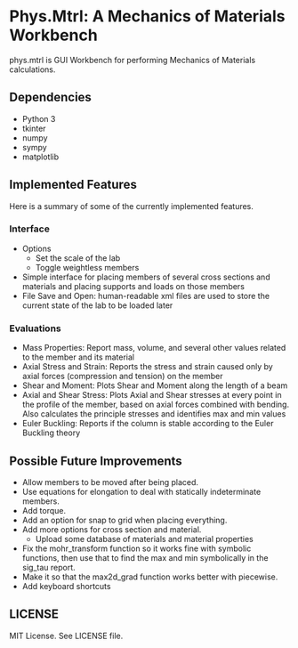 # Phys.Mtrl: A Mechanics of Materials Workbench
phys.mtrl is GUI Workbench for performing Mechanics of Materials calculations.

## Dependencies
- Python 3
- tkinter
- numpy
- sympy
- matplotlib

## Implemented Features
Here is a summary of some of the currently implemented features.

### Interface
- Options
	- Set the scale of the lab
	- Toggle weightless members
- Simple interface for placing members of several cross sections and materials and placing supports and loads on those members
- File Save and Open: human-readable xml files are used to store the current state of the lab to be loaded later

### Evaluations
- Mass Properties: Report mass, volume, and several other values related to the member and its material
- Axial Stress and Strain: Reports the stress and strain caused only by axial forces (compression and tension) on the member
- Shear and Moment: Plots Shear and Moment along the length of a beam
- Axial and Shear Stress: Plots Axial and Shear stresses at every point in the profile of the member, based on axial forces combined with bending. Also calculates the principle stresses and identifies max and min values
- Euler Buckling: Reports if the column is stable according to the Euler Buckling theory

## Possible Future Improvements
- Allow members to be moved after being placed.
- Use equations for elongation to deal with statically indeterminate members.
- Add torque.
- Add an option for snap to grid when placing everything.
- Add more options for cross section and material.
	- Upload some database of materials and material properties
- Fix the mohr\_transform function so it works fine with symbolic functions, then use that to find the max and min symbolically in the sig\_tau report.
- Make it so that the max2d\_grad function works better with piecewise.
- Add keyboard shortcuts

## LICENSE
MIT License. See LICENSE file.


